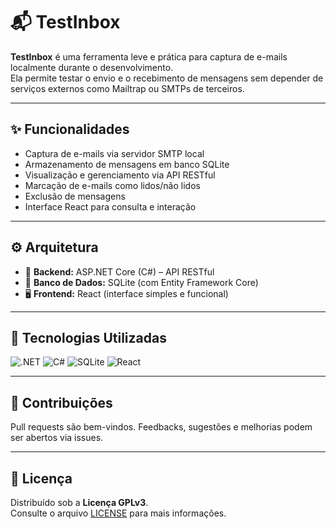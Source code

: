 # 📬 TestInbox

**TestInbox** é uma ferramenta leve e prática para captura de e-mails localmente durante o desenvolvimento.  
Ela permite testar o envio e o recebimento de mensagens sem depender de serviços externos como Mailtrap ou SMTPs de terceiros.

---

## ✨ Funcionalidades

- Captura de e-mails via servidor SMTP local  
- Armazenamento de mensagens em banco SQLite  
- Visualização e gerenciamento via API RESTful  
- Marcação de e-mails como lidos/não lidos  
- Exclusão de mensagens  
- Interface React para consulta e interação

---

## ⚙️ Arquitetura

- 🧠 **Backend:** ASP.NET Core (C#) – API RESTful  
- 💾 **Banco de Dados:** SQLite (com Entity Framework Core)  
- 🖥️ **Frontend:** React (interface simples e funcional)

---

## 🧰 Tecnologias Utilizadas

![.NET](https://img.shields.io/badge/.NET-512BD4?style=flat&logo=dotnet&logoColor=white)
![C#](https://img.shields.io/badge/C%23-239120?style=flat&logo=c-sharp&logoColor=white)
![SQLite](https://img.shields.io/badge/SQLite-003B57?style=flat&logo=sqlite&logoColor=white)
![React](https://img.shields.io/badge/React-20232A?style=flat&logo=react&logoColor=61DAFB)

---

## 🤝 Contribuições

Pull requests são bem-vindos. Feedbacks, sugestões e melhorias podem ser abertos via issues.

---

## 📄 Licença

Distribuído sob a **Licença GPLv3**.  
Consulte o arquivo [LICENSE](./LICENSE) para mais informações.
